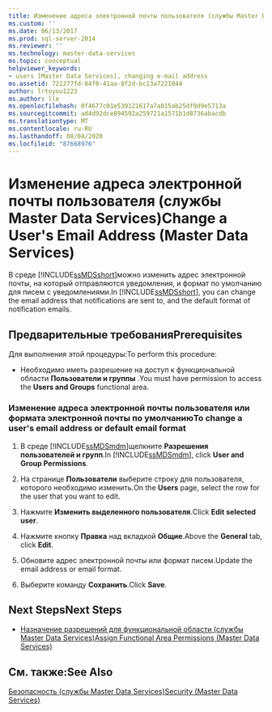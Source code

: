 ```yaml
---
title: Изменение адреса электронной почты пользователя (службы Master Data Services) | Документы Майкрософт
ms.custom: ''
ms.date: 06/13/2017
ms.prod: sql-server-2014
ms.reviewer: ''
ms.technology: master-data-services
ms.topic: conceptual
helpviewer_keywords:
- users [Master Data Services], changing e-mail address
ms.assetid: 721277fd-84f0-41aa-8f2d-bc13a7221044
author: lrtoyou1223
ms.author: lle
ms.openlocfilehash: 0f4677c01e539121617a7a815ab25df9d9e5713a
ms.sourcegitcommit: ad4d92dce894592a259721a1571b1d8736abacdb
ms.translationtype: MT
ms.contentlocale: ru-RU
ms.lasthandoff: 08/04/2020
ms.locfileid: "87668976"
---
```

# <a name="change-a-user39s-email-address-master-data-services"></a><span data-ttu-id="ccc2b-102">Изменение адреса электронной почты пользователя (службы Master Data Services)</span><span class="sxs-lookup"><span data-stu-id="ccc2b-102">Change a User&#39;s Email Address (Master Data Services)</span></span>
  <span data-ttu-id="ccc2b-103">В среде [!INCLUDE[ssMDSshort](../includes/ssmdsshort-md.md)]можно изменить адрес электронной почты, на который отправляются уведомления, и формат по умолчанию для писем с уведомлениями.</span><span class="sxs-lookup"><span data-stu-id="ccc2b-103">In [!INCLUDE[ssMDSshort](../includes/ssmdsshort-md.md)], you can change the email address that notifications are sent to, and the default format of notification emails.</span></span>  
  
## <a name="prerequisites"></a><span data-ttu-id="ccc2b-104">Предварительные требования</span><span class="sxs-lookup"><span data-stu-id="ccc2b-104">Prerequisites</span></span>  
 <span data-ttu-id="ccc2b-105">Для выполнения этой процедуры:</span><span class="sxs-lookup"><span data-stu-id="ccc2b-105">To perform this procedure:</span></span>  
  
-   <span data-ttu-id="ccc2b-106">Необходимо иметь разрешение на доступ к функциональной области **Пользователи и группы** .</span><span class="sxs-lookup"><span data-stu-id="ccc2b-106">You must have permission to access the **Users and Groups** functional area.</span></span>  
  
### <a name="to-change-a-users-email-address-or-default-email-format"></a><span data-ttu-id="ccc2b-107">Изменение адреса электронной почты пользователя или формата электронной почты по умолчанию</span><span class="sxs-lookup"><span data-stu-id="ccc2b-107">To change a user's email address or default email format</span></span>  
  
1.  <span data-ttu-id="ccc2b-108">В среде [!INCLUDE[ssMDSmdm](../includes/ssmdsmdm-md.md)]щелкните **Разрешения пользователей и групп**.</span><span class="sxs-lookup"><span data-stu-id="ccc2b-108">In [!INCLUDE[ssMDSmdm](../includes/ssmdsmdm-md.md)], click **User and Group Permissions**.</span></span>  
  
2.  <span data-ttu-id="ccc2b-109">На странице **Пользователи** выберите строку для пользователя, которого необходимо изменить.</span><span class="sxs-lookup"><span data-stu-id="ccc2b-109">On the **Users** page, select the row for the user that you want to edit.</span></span>  
  
3.  <span data-ttu-id="ccc2b-110">Нажмите **Изменить выделенного пользователя**.</span><span class="sxs-lookup"><span data-stu-id="ccc2b-110">Click **Edit selected user**.</span></span>  
  
4.  <span data-ttu-id="ccc2b-111">Нажмите кнопку **Правка** над вкладкой **Общие**.</span><span class="sxs-lookup"><span data-stu-id="ccc2b-111">Above the **General** tab, click **Edit**.</span></span>  
  
5.  <span data-ttu-id="ccc2b-112">Обновите адрес электронной почты или формат писем.</span><span class="sxs-lookup"><span data-stu-id="ccc2b-112">Update the email address or email format.</span></span>  
  
6.  <span data-ttu-id="ccc2b-113">Выберите команду **Сохранить**.</span><span class="sxs-lookup"><span data-stu-id="ccc2b-113">Click **Save**.</span></span>  
  
## <a name="next-steps"></a><span data-ttu-id="ccc2b-114">Next Steps</span><span class="sxs-lookup"><span data-stu-id="ccc2b-114">Next Steps</span></span>  
  
-   [<span data-ttu-id="ccc2b-115">Назначение разрешений для функциональной области (службы Master Data Services)</span><span class="sxs-lookup"><span data-stu-id="ccc2b-115">Assign Functional Area Permissions &#40;Master Data Services&#41;</span></span>](assign-functional-area-permissions-master-data-services.md)  
  
## <a name="see-also"></a><span data-ttu-id="ccc2b-116">См. также:</span><span class="sxs-lookup"><span data-stu-id="ccc2b-116">See Also</span></span>  
 [<span data-ttu-id="ccc2b-117">Безопасность (службы Master Data Services)</span><span class="sxs-lookup"><span data-stu-id="ccc2b-117">Security &#40;Master Data Services&#41;</span></span>](../../2014/master-data-services/security-master-data-services.md)  
  
  
